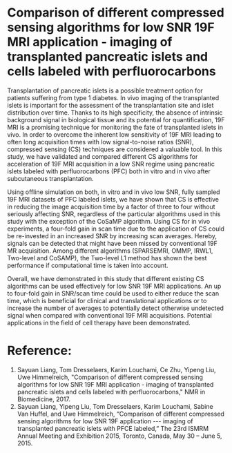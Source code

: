 # Comparison of different compressed sensing algorithms for low SNR 19F MRI application - imaging of transplanted pancreatic islets and cells labeled with perfluorocarbons
Transplantation of pancreatic islets is a possible treatment option for patients suffering from type 1 diabetes. In vivo imaging of the transplanted islets is important for the assessment of the transplantation site and islet distribution over time. Thanks to its high specificity, the absence of intrinsic background signal in biological tissue and its potential for quantification, 19F MRI is a promising technique for monitoring the fate of transplanted islets in vivo. In order to overcome the inherent low sensitivity of 19F MRI leading to often long acquisition times with low signal-to-noise ratios (SNR), compressed sensing (CS) techniques are considered a valuable tool. In this study, we have validated and compared different CS algorithms for acceleration of 19F MRI acquisition in a low SNR regime using pancreatic islets labeled with perfluorocarbons (PFC) both in vitro and in vivo after subcutaneous transplantation.

Using offline simulation on both, in vitro and in vivo low SNR, fully sampled 19F MRI datasets of PFC labeled islets, we have shown that CS is effective in reducing the image acquisition time by a factor of three to four without seriously affecting SNR, regardless of the particular algorithms used in this study with the exception of the CoSaMP algorithm.  Using CS for in vivo experiments, a four-fold gain in scan time due to the application of CS could be re-invested in an increased SNR by increasing scan averages. Hereby, signals can be detected that might have been missed by conventional 19F MR acquisition. Among different algorithms (SPARSEMRI, OMMP, IRWL1, Two-level and CoSAMP), the Two-level L1 method has shown the best performance if computational time is taken into account.

Overall, we have demonstrated in this study that different existing CS algorithms can be used effectively for low SNR 19F MRI applications. An up to four-fold gain in SNR/scan time could be used to either reduce the scan time, which is beneficial for clinical and translational applications or to increase the number of averages to potentially detect otherwise undetected signal when compared with conventional 19F MRI acquisitions. Potential applications in the field of cell therapy have been demonstrated.

# Reference:
1. Sayuan Liang, Tom Dresselaers, Karim Louchami, Ce Zhu, Yipeng Liu, Uwe Himmelreich, "Comparison of different compressed sensing algorithms for low SNR 19F MRI application - imaging of transplanted pancreatic islets and cells labeled with perfluorocarbons," NMR in Biomedicine, 2017. 
2. Sayuan Liang, Yipeng Liu, Tom Dresselaers, Karim Louchami, Sabine Van Huffel, and Uwe Himmelreich, “Comparison of different compressed sensing algorithms for low SNR 19F application --- imaging of transplanted pancreatic islets with PFCE labeled,” The 23rd ISMRM Annual Meeting and Exhibition 2015, Toronto, Canada, May 30 – June 5, 2015. 

